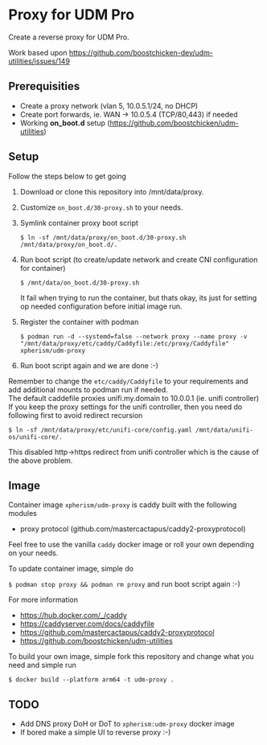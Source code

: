 # Proxy for UDM Pro

Create a reverse proxy for UDM Pro.

Work based upon https://github.com/boostchicken-dev/udm-utilities/issues/149

## Prerequisities
- Create a proxy network (vlan 5, 10.0.5.1/24, no DHCP)
- Create port forwards, ie. WAN -> 10.0.5.4 (TCP/80,443) if needed
- Working **on_boot.d** setup (https://github.com/boostchicken/udm-utilities)

## Setup

Follow the steps below to get going

1. Download or clone this repository into /mnt/data/proxy.
2. Customize `on_boot.d/30-proxy.sh` to your needs.
3. Symlink container proxy boot script

    `$ ln -sf /mnt/data/proxy/on_boot.d/30-proxy.sh /mnt/data/proxy/on_boot.d/.`

4. Run boot script (to create/update network and create CNI configuration for container)

    `$ /mnt/data/on_boot.d/30-proxy.sh`

    It fail when trying to run the container, but thats okay, its just for setting op needed configuration before initial image run.

5. Register the container with podman

    `$ podman run -d --systemd=false --network proxy --name proxy -v "/mnt/data/proxy/etc/caddy/Caddyfile:/etc/proxy/Caddyfile" xpherism/udm-proxy`

6. Run boot script again and we are done :-)

Remember to change the `etc/caddy/Caddyfile` to your requirements and add additional mounts to podman run if needed.<br>
The default caddefile proxies unifi.my.domain to 10.0.0.1 (ie. unifi controller)
If you keep the proxy settings for the unifi controller, then you need do following first to avoid redirect recursion

`$ ln -sf /mnt/data/proxy/etc/unifi-core/config.yaml /mnt/data/unifi-os/unifi-core/.`

This disabled http->https redirect from unifi controller which is the cause of the above problem.

## Image

Container image `xpherism/udm-proxy` is caddy built with the following modules
- proxy protocol (github.com/mastercactapus/caddy2-proxyprotocol)

Feel free to use the vanilla `caddy` docker image or roll your own depending on your needs.

To update container image, simple do

`$ podman stop proxy && podman rm proxy` and run boot script again :-)

For more information
- https://hub.docker.com/_/caddy
- https://caddyserver.com/docs/caddyfile
- https://github.com/mastercactapus/caddy2-proxyprotocol
- https://github.com/boostchicken/udm-utilities

To build your own image, simple fork this repository and change what you need and simple run

 `$ docker build --platform arm64 -t udm-proxy .`

## TODO
- Add DNS proxy DoH or DoT to `xpherism:udm-proxy` docker image
- If bored make a simple UI to reverse proxy :-)
